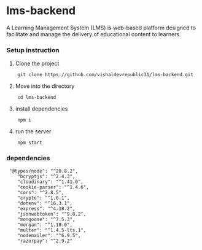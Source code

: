 # lms-backend

A Learning Management System (LMS) is  web-based platform designed to facilitate and manage the delivery of educational content  to learners

### Setup instruction

1. Clone the project

```
    git clone https://github.com/vishaldevrepublic31/lms-backend.git
```

2. Move into the directory

```
    cd lms-backend
```

3. install dependencies

```
    npm i
```

4. run the server

```
    npm start
```

### dependencies

```
 "@types/node": "^20.8.2",
    "bcryptjs": "^2.4.3",
    "cloudinary": "^1.41.0",
    "cookie-parser": "^1.4.6",
    "cors": "^2.8.5",
    "crypto": "^1.0.1",
    "dotenv": "^16.3.1",
    "express": "^4.18.2",
    "jsonwebtoken": "^9.0.2",
    "mongoose": "^7.5.3",
    "morgan": "^1.10.0",
    "multer": "^1.4.5-lts.1",
    "nodemailer": "^6.9.5",
    "razorpay": "^2.9.2"
```
